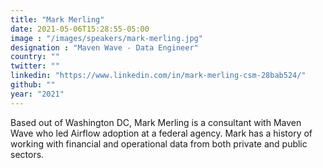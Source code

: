 ```yaml
---
title: "Mark Merling"
date: 2021-05-06T15:28:55-05:00
image : "/images/speakers/mark-merling.jpg"
designation : "Maven Wave - Data Engineer"
country: ""
twitter: ""
linkedin: "https://www.linkedin.com/in/mark-merling-csm-28bab524/"
github: ""
year: "2021"
---
```


Based out of Washington DC, Mark Merling is a consultant with Maven Wave who led Airflow adoption at a federal agency. Mark has a history of working with financial and operational data from both private and public sectors.